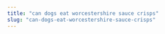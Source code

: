 ```yaml
---
title: "can dogs eat worcestershire sauce crisps"
slug: "can-dogs-eat-worcestershire-sauce-crisps"
---
```



